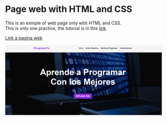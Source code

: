 # Page web with HTML and CSS

This is an exmple of web page only whit HTML and CSS. </br>
This is only one practice, the tutorial is in this [link](https://www.youtube.com/watch?v=8-RC-Q7Wtzc)

[Link a pagina web](https://luceroluciano.github.io/paginaWeb-html-css/)

![Page image](https://raw.githubusercontent.com/LuceroLuciano/paginaWeb-html-css/main/example/page.PNG)
